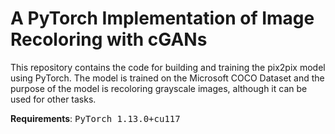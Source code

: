 # A PyTorch Implementation of Image Recoloring with cGANs

This repository contains the code for building and training the pix2pix model using PyTorch. The model is trained on the Microsoft COCO Dataset and the purpose of the model is recoloring grayscale images, although it can be used for other tasks.

**Requirements**: <tt>PyTorch 1.13.0+cu117</tt>
